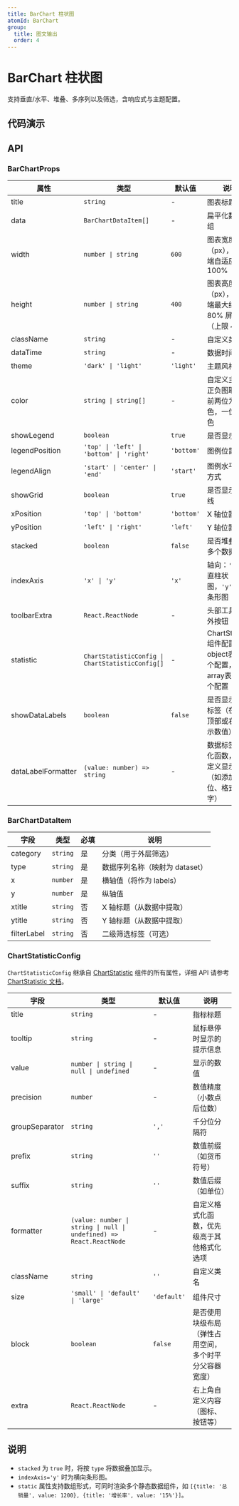 ```yaml
---
title: BarChart 柱状图
atomId: BarChart
group:
  title: 图文输出
  order: 4
---
```


# BarChart 柱状图

支持垂直/水平、堆叠、多序列以及筛选，含响应式与主题配置。

## 代码演示

<code src="../demos/charts/bar/bar.tsx" background="var(--main-bg-color)" iframe=540></code>
<code src="../demos/charts/bar/bar-stacked.tsx" background="var(--main-bg-color)" title="堆叠柱状图" iframe=540></code>
<code src="../demos/charts/bar/bar-negative.tsx" background="var(--main-bg-color)" title="正负柱状图" iframe=540></code>
<code src="../demos/charts/bar/bar-horizontal.tsx" background="var(--main-bg-color)" title="条形图（横向）" iframe=540></code>
<code src="../demos/charts/bar/bar-horizontal-stacked.tsx" background="var(--main-bg-color)" title="条形堆叠图（横向堆叠）" iframe=540></code>
<code src="../demos/charts/bar/bar-with-labels.tsx" background="var(--main-bg-color)" title="带数据标签" iframe=540></code>

## API

### BarChartProps

| 属性               | 类型                                             | 默认值     | 说明                                                           |
| ------------------ | ------------------------------------------------ | ---------- | -------------------------------------------------------------- |
| title              | `string`                                         | -          | 图表标题                                                       |
| data               | `BarChartDataItem[]`                             | -          | 扁平化数据数组                                                 |
| width              | `number \| string`                               | `600`      | 图表宽度（px），移动端自适应为 100%                            |
| height             | `number \| string`                               | `400`      | 图表高度（px），移动端最大约 80% 屏宽（上限 400）              |
| className          | `string`                                         | -          | 自定义类名                                                     |
| dataTime           | `string`                                         | -          | 数据时间                                                       |
| theme              | `'dark' \| 'light'`                              | `'light'`  | 主题风格                                                       |
| color              | `string \| string[]`                             | -          | 自定义主色；正负图取数组前两位为正/负色，一位则单色            |
| showLegend         | `boolean`                                        | `true`     | 是否显示图例                                                   |
| legendPosition     | `'top' \| 'left' \| 'bottom' \| 'right'`         | `'bottom'` | 图例位置                                                       |
| legendAlign        | `'start' \| 'center' \| 'end'`                   | `'start'`  | 图例水平对齐方式                                               |
| showGrid           | `boolean`                                        | `true`     | 是否显示网格线                                                 |
| xPosition          | `'top' \| 'bottom'`                              | `'bottom'` | X 轴位置                                                       |
| yPosition          | `'left' \| 'right'`                              | `'left'`   | Y 轴位置                                                       |
| stacked            | `boolean`                                        | `false`    | 是否堆叠显示多个数据集                                         |
| indexAxis          | `'x' \| 'y'`                                     | `'x'`      | 轴向：`'x'` 垂直柱状图，`'y'` 水平条形图                       |
| toolbarExtra       | `React.ReactNode`                                | -          | 头部工具条额外按钮                                             |
| statistic          | `ChartStatisticConfig \| ChartStatisticConfig[]` | -          | ChartStatistic组件配置：object表示单个配置，array表示多个配置  |
| showDataLabels     | `boolean`                                        | `false`    | 是否显示数据标签（在柱子顶部或右侧显示数值）                   |
| dataLabelFormatter | `(value: number) => string`                      | -          | 数据标签格式化函数，可自定义显示格式（如添加单位、格式化数字） |

### BarChartDataItem

| 字段        | 类型     | 必填 | 说明                           |
| ----------- | -------- | ---- | ------------------------------ |
| category    | `string` | 是   | 分类（用于外层筛选）           |
| type        | `string` | 是   | 数据序列名称（映射为 dataset） |
| x           | `number` | 是   | 横轴值（将作为 labels）        |
| y           | `number` | 是   | 纵轴值                         |
| xtitle      | `string` | 否   | X 轴标题（从数据中提取）       |
| ytitle      | `string` | 否   | Y 轴标题（从数据中提取）       |
| filterLabel | `string` | 否   | 二级筛选标签（可选）           |

### ChartStatisticConfig

`ChartStatisticConfig` 继承自 [ChartStatistic](/components/chart-statistic#chartstatisticprops) 组件的所有属性，详细 API 请参考 [ChartStatistic 文档](/components/chart-statistic)。

| 字段           | 类型                                                                | 默认值      | 说明                                                   |
| -------------- | ------------------------------------------------------------------- | ----------- | ------------------------------------------------------ |
| title          | `string`                                                            | -           | 指标标题                                               |
| tooltip        | `string`                                                            | -           | 鼠标悬停时显示的提示信息                               |
| value          | `number \| string \| null \| undefined`                             | -           | 显示的数值                                             |
| precision      | `number`                                                            | -           | 数值精度（小数点后位数）                               |
| groupSeparator | `string`                                                            | `','`       | 千分位分隔符                                           |
| prefix         | `string`                                                            | `''`        | 数值前缀（如货币符号）                                 |
| suffix         | `string`                                                            | `''`        | 数值后缀（如单位）                                     |
| formatter      | `(value: number \| string \| null \| undefined) => React.ReactNode` | -           | 自定义格式化函数，优先级高于其他格式化选项             |
| className      | `string`                                                            | `''`        | 自定义类名                                             |
| size           | `'small' \| 'default' \| 'large'`                                   | `'default'` | 组件尺寸                                               |
| block          | `boolean`                                                           | `false`     | 是否使用块级布局（弹性占用空间，多个时平分父容器宽度） |
| extra          | `React.ReactNode`                                                   | -           | 右上角自定义内容（图标、按钮等）                       |

## 说明

- `stacked` 为 `true` 时，将按 `type` 将数据叠加显示。
- `indexAxis='y'` 时为横向条形图。
- `static` 属性支持数组形式，可同时渲染多个静态数据组件，如 `[{title: '总销量', value: 1200}, {title: '增长率', value: '15%'}]`。
